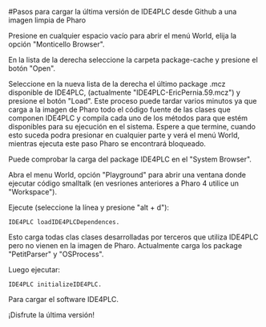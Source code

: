 #Pasos para cargar la última versión de  IDE4PLC desde Github a una imagen limpia de Pharo

Presione en cualquier espacio vacío para abrir el menú World, elija la opción "Monticello Browser".

En la lista de la derecha seleccione la carpeta package-cache y presione el botón "Open".

Seleccione en la nueva lista de la derecha el último package .mcz disponible de IDE4PLC, (actualmente "IDE4PLC-EricPernia.59.mcz") y presione el botón "Load". Este proceso puede tardar varios minutos ya que carga a la imagen de Pharo todo el código fuente de las clases que componen IDE4PLC y compila cada uno de los métodos para que estém disponibles para su ejecución en el sistema. Espere a que termine, cuando esto suceda podra presionar en cualquier parte y verá el menú World, mientras ejecuta este paso Pharo se encontrará bloqueado.

Puede comprobar la carga del package IDE4PLC en el "System Browser".

Abra el menu World, opción "Playground" para abrir una ventana donde ejecutar código smalltalk (en vesriones anteriores a Pharo 4 utilice un "Workspace"). 

Ejecute (seleccione la línea y presione "alt + d"):

    IDE4PLC loadIDE4PLCDependences.

Esto carga todas clas clases desarrolladas por terceros que utiliza IDE4PLC pero no vienen en la imagen de Pharo. Actualmente carga los package "PetitParser" y "OSProcess".

Luego ejecutar:

    IDE4PLC initializeIDE4PLC.

Para cargar el software IDE4PLC.

¡Disfrute la última versión!